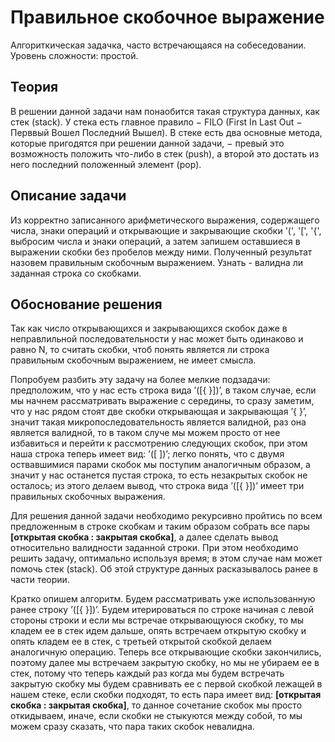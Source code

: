 # Правильное скобочное выражение

Алгориткическая задачка, часто встречающаяся на собеседовании. Уровень сложности: простой.

## Теория
В решении данной задачи нам понаобится такая структура данных, как стек (stack). У стека есть главное правило − FILO (First In Last Out − Перввый Вошел Последний Вышел). В стеке есть два основные метода, которые пригодятся при решении данной задачи, − превый это возможность положить что-либо в стек (push), а второй это достать из него последний положенный элемент (pop).

## Описание задачи
Из корректно записанного арифметического выражения, содержащего числа, знаки операций и открывающие и закрывающие скобки '(', '[', '{', выбросим числа и знаки операций, а затем запишем оставшиеся в выражении скобки без пробелов между ними. Полученный результат назовем правильным скобочным выражением. Узнать - валидна ли заданная строка со скобками.

## Обоснование решения
Так как число открывающихся и закрывающихся скобок даже в неправлильной последовательности у нас может быть одинаково и равно N, то считать скобки, чтоб понять является ли строка правильным скобочным выражением, не имеет смысла. 

Попробуем разбить эту задачу на более мелкие подзадачи: предположим, что у нас есть строка вида ’([{ }])’, в таком случае, если мы начнем рассматривать выражение с середины, то сразу заметим, что у нас рядом стоят две скобки открывающая и закрывающая ’{ }’, значит такая микропоследовательность является валидной, раз она является валидной, то в таком случе мы можем просто от нее избавиться и перейти к рассмотрению следующих скобок, при этом наша строка теперь имеет вид: ’([ ])’; легко понять, что с двумя оствавшимися парами скобок мы поступим аналогичным образом, а значит у нас останется пустая строка, то есть незакрытых скобок не осталось; из этого делаем вывод, что строка вида ’([{ }])’ имеет три правильных скобочных выражения.

Для решения данной задачи необходимо рекурсивно пройтись по всем предложенным в строке скобкам и таким образом собрать все пары **[открытая скобка : закрытая скобка]**, а далее сделать вывод относительно валидности заданной строки. При этом необходимо решить задачу, оптимально используя время; в этом случае нам может помочь стек (stack). Об этой структуре данных расказывалось ранее в части теории.

Кратко опишем алгоритм. Будем рассматривать уже использованную ранее строку ’([{ }])’. Будем итерироваться по строке начиная с левой стороны строки и если мы встречае открывающуюся скобку, то мы кладем ее в стек идем дальше, опять встречаем открытую скобку и опять кладем ее в стек, с третьей открытой скобкой делаем аналогичную операцию. Теперь все открывающие скобки закончились, поэтому далее мы встречаем закрытую скобку, но мы не убираем ее в стек, потому что теперь каждый раз когда мы будем встречать закрытую скобку мы будем сравнивать ее с первой скобкой лежащей в нашем стеке, если скобки подходят, то есть
пара имеет вид: **[открытая скобка : закрытая скобка]**, то данное сочетание скобок мы просто откидываем, иначе, если скобки не стыкуются между собой, то мы можем сразу сказать, что пара таких скобок невалидна.
